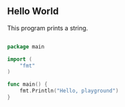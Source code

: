 
##  Hello World

This program prints a string.

```go

package main

import (
	"fmt"
)

func main() {
	fmt.Println("Hello, playground")
}
```